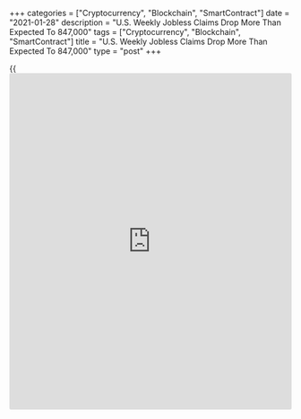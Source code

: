 +++
categories = ["Cryptocurrency", "Blockchain", "SmartContract"]
date = "2021-01-28"
description = "U.S. Weekly Jobless Claims Drop More Than Expected To 847,000"
tags = ["Cryptocurrency", "Blockchain", "SmartContract"]
title = "U.S. Weekly Jobless Claims Drop More Than Expected To 847,000"
type = "post"
+++

{{<iframe id="large-banner" src="https://www.bounty.group/#slide=3.0" width="100%" height="600" scrolling="no" style="border: 0px solid rgb(216, 221, 230); border-radius: 3px;">}}

A report released by the Labor Department on Thursday showed a continued
pullback in first-time claims for U.S. unemployment benefits in the week
ended January 23rd.

The Labor Department said initial jobless claims fell to 847,000, a
decrease of 67,000 from the previous week's revised level of 914,000.

Economists had expected jobless claims to drop to 875,000 from the
900,000 originally reported for the previous week.

Jobless claims declined for the second consecutive week after reaching a
more than four-month high of 927,000 in the week ended January 9th.

Meanwhile, the Labor Department said the less volatile four-week moving
average rose to 868,000, an increase of 16,250 from the previous week's
revised average of 851,750.

"Initial jobless claims were lower than expected last week but remain
elevated, with total claims for regular and [Pandemic Unemployment
Assistance] benefits coming in at 1.3 million," said Nancy Vanden
Houten, Lead U.S. Economist at Oxford Economics.

She added, "Additional fiscal stimulus and broader vaccine diffusion
should support an improved labor market in the spring, but claims are
expected to remain high in the near term as the pandemic continues to
restrict activity, with new strains of the virus a concern."

The report showed continuing claims, a reading on the number of people
receiving ongoing unemployment assistance, slid by 203,000 to 4.771
million in the week ended January 16th.

The four-week moving average of continuing claims also fell to
4,998,000, a decrease of 106,750 from the previous week's revised
average of 5,104,750.

Next Friday, the Labor Department is scheduled to release its more
closely watched report on the employment situation in the month of
January.

Economists currently expect employment to rise by 85,000 jobs in January
after falling by 140,000 jobs in December. The unemployment rate is
expected to hold at 8.7 percent.

For comments and feedback [contact](https://www.playgroundfx.com/contact/): editorial@rtt[news](https://www.letsplayfx.com/blog/forex-news-website/).com

[Economic News][1]

 **What parts of the world are seeing the best (and worst) economic
performances lately? Click[here][2] to check out our [Econ Scorecard][2]
and find out! See up-to-the-moment [ranking](https://www.playgroundfx.com/blog/crypto-exchange-ranking/)s for the best and worst
performers in [GDP][3], [unemployment rate][4], [inflation][5] and much
more.**

   1. www.rtt[news](https://www.letsplayfx.com/blog/forex-news-website/).com/Content/EconomicNews.aspx
   2. www.rtt[news](https://www.letsplayfx.com/blog/forex-news-website/).com/economic-scorecard/world-rank/unemployment-rate/highest-performance.aspx
   3. www.rtt[news](https://www.letsplayfx.com/blog/forex-news-website/).com/economic-scorecard/world-rank/GDP/highest-performance.aspx
   4. www.rtt[news](https://www.letsplayfx.com/blog/forex-news-website/).com/economic-scorecard/world-rank/unemployment-rate/lowest-performance.aspx
   5. www.rtt[news](https://www.letsplayfx.com/blog/forex-news-website/).com/economic-scorecard/world-rank/CPI/highest-performance.aspx